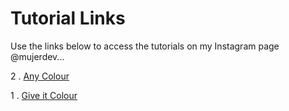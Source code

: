 # Tutorial Links

Use the links below to access the tutorials on my Instagram page @mujerdev...

2 . [Any Colour](https://codepen.io/jesscjess/pen/geGmrj)

1 . [Give it Colour](https://codepen.io/jesscjess/pen/JLKZma)
